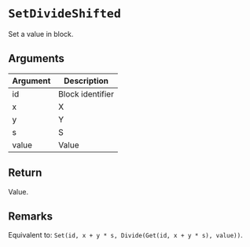 # `SetDivideShifted`

Set a value in block.

## Arguments

| Argument | Description      |
| -------- | ---------------- |
| id       | Block identifier |
| x        | X                |
| y        | Y                |
| s        | S                |
| value    | Value            |

## Return

Value.

## Remarks

Equivalent to: `Set(id, x + y * s, Divide(Get(id, x + y * s), value))`.
